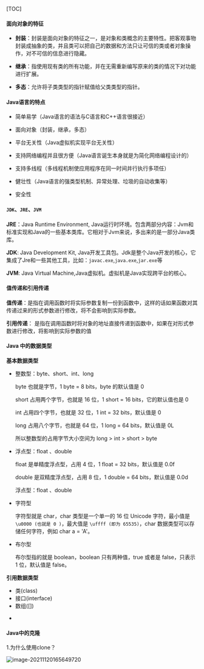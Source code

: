 [TOC]

#### 面向对象的特征

* **封装**：封装是面向对象的特征之一，是对象和类概念的主要特性。把客观事物封装成抽象的类，并且类可以把自己的数据和方法只让可信的类或者对象操作，对不可信的信息进行隐藏。

* **继承**：指使用现有类的所有功能，并在无需重新编写原来的类的情况下对功能进行扩展。

* **多态**：允许将子类类型的指针赋值给父类类型的指针。

  

#### Java语言的特点

* 简单易学（Java语言的语法与C语言和C++语言很接近）

* 面向对象（封装，继承，多态）

* 平台无关性（Java虚拟机实现平台无关性）

* 支持网络编程并且很方便（Java语言诞生本身就是为简化网络编程设计的）

* 支持多线程（多线程机制使应用程序在同一时间并行执行多项任）

* 健壮性（Java语言的强类型机制、异常处理、垃圾的自动收集等）

* 安全性



#### `JDK`、`JRE`、`JVM`

**JRE**：Java Runtime Environment, Java运行时环境。包含两部分内容：Jvm和标准实现和Java的一些基本类库。它相对于Jvm来说，多出来的是一部分Java类库。

**JDK**:  Java Development Kit, Java开发工具包。Jdk是整个Java开发的核心，它集成了Jre和一些其他工具，比如：`javac.exe`,`java.exe`,`jar.exe`等

**JVM**: Java Virtual Machine,Java虚拟机。虚拟机是Java实现跨平台的核心。



#### 值传递和引用传递

**值传递**：是指在调用函数时将实际参数复制一份到函数中，这样的话如果函数对其传递过来的形式参数进行修改，将不会影响到实际参数。

**引用传递**： 是指在调用函数时将对象的地址直接传递到函数中，如果在对形式参数进行修改，将影响到实际参数的值



#### Java 中的数据类型

**基本数据类型**

* 整数型：byte、short、int、long

   byte 也就是字节，1 byte = 8 bits，byte 的默认值是 0 

  short 占用两个字节，也就是 16 位，1 short = 16 bits，它的默认值也是 0 

  int 占用四个字节，也就是 32 位，1 int = 32 bits，默认值是 0

  long 占用八个字节，也就是 64 位，1 long = 64 bits，默认值是 0L

  所以整数型的占用字节大小空间为 long > int > short > byte

* 浮点型：float 、double

  float 是单精度浮点型，占用 4 位，1 float = 32 bits，默认值是 0.0f

  double 是双精度浮点型，占用 8 位，1 double = 64 bits，默认值是 0.0d

  浮点型：float 、double

- 字符型

  字符型就是 char，char 类型是一个单一的 16 位 Unicode 字符，最小值是 `\u0000 (也就是 0 )`，最大值是 `\uffff (即为 65535)`，char 数据类型可以存储任何字符，例如 char a = 'A'。

* 布尔型

  布尔型指的就是 boolean，boolean 只有两种值，true 或者是 false，只表示 1 位，默认值是 false。


**引用数据类型**

* 类(class)
* 接口(interface)
* 数组([])

- 

#### Java中的克隆

1.为什么使用clone？

![image-20211120165649720](C:\Users\y3tu\AppData\Roaming\Typora\typora-user-images\image-20211120165649720.png)
